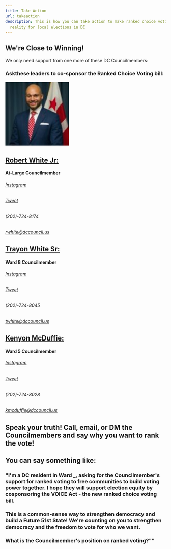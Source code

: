 ```yaml
---
title: Take Action
url: takeaction
description: This is how you can take action to make ranked choice voting a
  reality for local elections in DC
---
```

## We're Close to Winning!

We only need support from one more of these DC Councilmembers:

### Ask​ these leaders to co-sponsor the Ranked Choice Voting bill:
  
<img src="https://raw.githubusercontent.com/RanktheVote-DC/rtvdc_website/master/src/static/img/cm-robert-white-picture.jpg?token=AS5JC24YZZHAVZYUNL4ERBLANXU7M" alt="Robert White Photo" width="200" height="200"/>

## [Robert White Jr: ](https://dccouncil.us/council/councilmember-robert-c-white-jr/)
#### At-Large Councilmember

###### [Instagram](https://www.instagram.com/robertwhite_dc)
###### [Tweet](https://twitter.com/RobertWhite_DC)
###### (202)-724-8174
###### [rwhite@dccouncil.us](mailto:rwhite@dccouncil.us)



## [Trayon White Sr: ](https://dccouncil.us/council/councilmember-trayon-white-sr/)
#### Ward 8 Councilmember

###### [Instagram](https://www.instagram.com/trayonwhite)
###### [Tweet](https://twitter.com/trayonwhite)
###### (202)-724-8045
###### [twhite@dccouncil.us](mailto:twhite@dccouncil.us)



## [Kenyon McDuffie: ](https://dccouncil.us/council/kenyan-mcduffie/)
#### Ward 5 Councilmember

###### [Instagram](https://www.instagram.com/cm_mcduffie/)
###### [Tweet](https://twitter.com/CM_McDuffie)
###### (202)-724-8028
###### [kmcduffie@dccouncil.us](mailto:kmcduffie@dccouncil.us)



## Speak your truth! Call, email, or DM the Councilmembers and say why you want to rank the vote!
## You can say something like:

### "I'm a DC resident in Ward _, asking for the Councilmember's support for ranked voting to free communities to build voting power together. I hope they will support election equity by cosponsoring the VOICE Act - the new ranked choice voting bill.

### This is a common-sense way to strengthen democracy and build a Future 51st State! We're counting on you to strengthen democracy and the freedom to vote for who we want.

### What is the Councilmember's position on ranked voting?""

